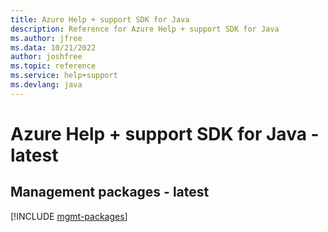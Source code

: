 ```yaml
---
title: Azure Help + support SDK for Java
description: Reference for Azure Help + support SDK for Java
ms.author: jfree
ms.data: 10/21/2022
author: joshfree
ms.topic: reference
ms.service: help+support
ms.devlang: java
---
```

# Azure Help + support SDK for Java - latest

## Management packages - latest
[!INCLUDE [mgmt-packages](help-+-support-mgmt-index.md)]